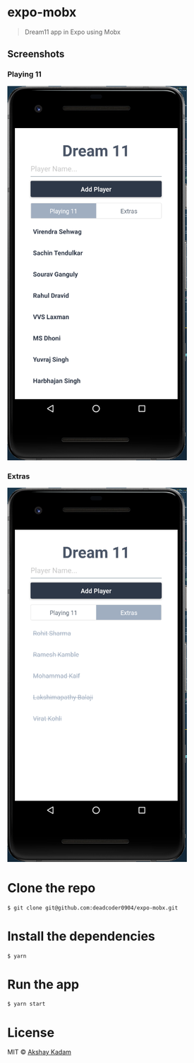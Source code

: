 # expo-mobx

> Dream11 app in Expo using Mobx

## Screenshots

### Playing 11

![Dream11 App - Playing 11 Selected](./playing-11.png)

### Extras

![Dream11 App - Extras Selected](./extras.png)

# Clone the repo

```bash
$ git clone git@github.com:deadcoder0904/expo-mobx.git
```

# Install the dependencies

```bash
$ yarn
```

# Run the app

```bash
$ yarn start
```

# License

MIT © [Akshay Kadam](https://twitter.com/deadcoder0904)